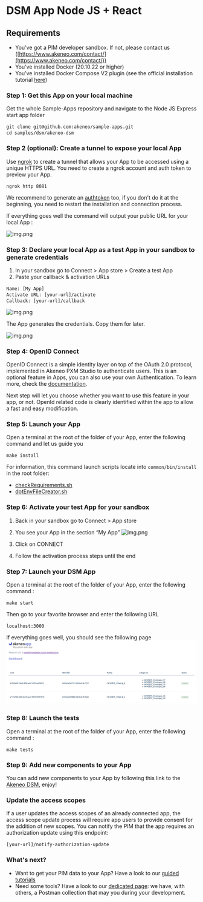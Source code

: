 # DSM App Node JS + React

## Requirements
- You’ve got a PIM developer sandbox. If not, please contact us ([https://www.akeneo.com/contact/](https://www.akeneo.com/contact/))
- You’ve installed Docker (20.10.22 or higher)
- You’ve installed Docker Compose V2 plugin (see the official installation tutorial [here](https://docs.docker.com/compose/install/))

### Step 1: Get this App on your local machine
Get the whole Sample-Apps repository and navigate to the Node JS Express start app folder
```
git clone git@github.com:akeneo/sample-apps.git
cd samples/dsm/akeneo-dsm
```

### Step 2 (optional): Create a tunnel to expose your local App
Use [ngrok]([https://ngrok.com/](https://ngrok.com/)) to create a tunnel that allows your App to be accessed using a unique HTTPS URL. You need to create a ngrok account and auth token to preview your App.
```
ngrok http 8081
```
We recommend to generate an [authtoken](https://dashboard.ngrok.com/get-started/your-authtoken) too, if you don't do it at the beginning, you need to restart the installation and connection process.

If everything goes well the command will output your public URL for your local App :

![img.png](../../../common/images/step2-1.png)

### Step 3: Declare your local App as a test App in your sandbox to generate credentials
1. In your sandbox go to Connect > App store > Create a test App
2. Paste your callback & activation URLs
```
Name: [My App]
Activate URL: [your-url]/activate
Callback: [your-url]/callback
```
![img.png](../../../common/images/step3-1.png)

The App generates the credentials. Copy them for later.

![img.png](../../../common/images/step3-2.png)

### Step 4: OpenID Connect

OpenID Connect is a simple identity layer on top of the OAuth 2.0 protocol, implemented in Akeneo PXM Studio to authenticate users.
This is an optional feature in Apps, you can also use your own Authentication. To learn more, check the [documentation](https://api.akeneo.com/apps/authentication-and-authorization.html#getting-started-with-openid-connect).

Next step will let you choose whether you want to use this feature in your app, or not.
OpenId related code is clearly identified within the app to allow a fast and easy modification.

### Step 5: Launch your App
Open a terminal at the root of the folder of your App, enter the following command and let us guide you
```
make install
```
For information, this command launch scripts locate into `common/bin/install` in the root folder:

- [checkRequirements.sh](https://github.com/akeneo/sample-apps/blob/main/common/bin/install/checkRequirements.sh)
- [dotEnvFileCreator.sh](https://github.com/akeneo/sample-apps/blob/main/common/bin/install/dotEnvFileCreator.sh)

### Step 6: Activate your test App for your sandbox
1. Back in your sandbox go to Connect > App store
2. You see your App in the section “My App”
   ![img.png](../../../common/images/step5-1.png)

3. Click on CONNECT
4. Follow the activation process steps until the end

### Step 7: Launch your DSM App
Open a terminal at the root of the folder of your App, enter the following command :
```
make start
```

Then go to your favorite browser and enter the following URL
```
localhost:3000
```

If everything goes well, you should see the following page
![img.png](../../../common/images/step7.png)

### Step 8: Launch the tests
Open a terminal at the root of the folder of your App, enter the following command :
```
make tests
```

### Step 9: Add new components to your App
You can add new components to your App by following this link to the [Akeneo DSM](https://dsm.akeneo.com/?path=/story/introduction--page), enjoy!

### Update the access scopes

If a user updates the access scopes of an already connected app, the access scope update process will require app users to provide consent for the addition of new scopes. You can notify the PIM that the app requires an authorization update using this endpoint:

```
[your-url]/notify-authorization-update
```

### What's next?
- Want to get your PIM data to your App? Have a look to our [guided tutorials](https://api.akeneo.com/tutorials/homepage.html#tags=App%20Workflow)
- Need some tools? Have a look to our [dedicated page](https://api.akeneo.com/apps/app-developer-tools.html): we have, with others, a Postman collection that may you during your development.